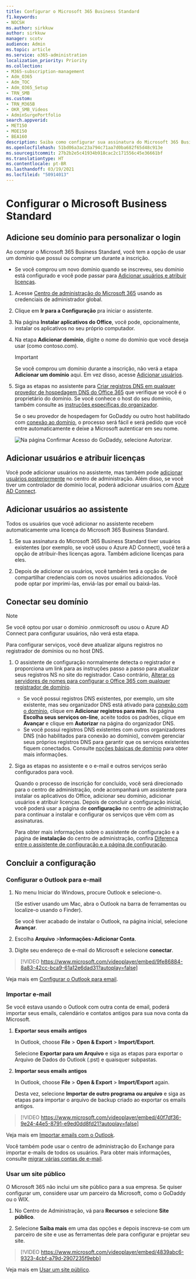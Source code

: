 ```yaml
---
title: Configurar o Microsoft 365 Business Standard
f1.keywords:
- NOCSH
ms.author: sirkkuw
author: sirkkuw
manager: scotv
audience: Admin
ms.topic: article
ms.service: o365-administration
localization_priority: Priority
ms.collection:
- M365-subscription-management
- Adm_O365
- Adm_TOC
- Adm_O365_Setup
- TRN_SMB
ms.custom:
- TRN_M365B
- OKR_SMB_Videos
- AdminSurgePortfolio
search.appverid:
- MET150
- MOE150
- BEA160
description: Saiba como configurar sua assinatura do Microsoft 365 Business Standard.
ms.openlocfilehash: 51bd06a3ac23a794c71aa7d0ba682f65d48c913e
ms.sourcegitcommit: 27b2b2e5c41934b918cac2c171556c45e36661bf
ms.translationtype: HT
ms.contentlocale: pt-BR
ms.lasthandoff: 03/19/2021
ms.locfileid: "50914013"
---
```

# <a name="set-up-microsoft-business-standard"></a>Configurar o Microsoft Business Standard



## <a name="add-your-domain-to-personalize-sign-in"></a>Adicione seu domínio para personalizar o login

Ao comprar o Microsoft 365 Business Standard, você tem a opção de usar um domínio que possui ou comprar um durante a inscrição.

- Se você comprou um novo domínio quando se inscreveu, seu domínio está configurado e você pode passar para [Adicionar usuários e atribuir licenças](#add-users-and-assign-licenses).

1. Acesse [Centro de administração do Microsoft 365](https://admin.microsoft.com) usando as credenciais de administrador global. 

2. Clique em **Ir para a Configuração** pra iniciar o assistente.

3. Na página **Instalar aplicativos do Office**, você pode, opcionalmente, instalar os aplicativos no seu próprio computador.
    
4. Na etapa **Adicionar domínio**, digite o nome do domínio que você deseja usar (como contoso.com).

    > [!IMPORTANT]
    > Se você comprou um domínio durante a inscrição, não verá a etapa **Adicionar um domínio** aqui. Em vez disso, acesse [Adicionar usuários](#add-users-and-assign-licenses).

    
4. Siga as etapas no assistente para [Criar registros DNS em qualquer provedor de hospedagem DNS do Office 365](/office365/admin/get-help-with-domains/create-dns-records-at-any-dns-hosting-provider) que verifique se você é o proprietário do domínio. Se você conhece o host do seu domínio, também consulte as [instruções específicas do organizador](/office365/admin/get-help-with-domains/set-up-your-domain-host-specific-instructions).

    Se o seu provedor de hospedagem for GoDaddy ou outro host habilitado com [conexão ao domínio](/office365/admin/get-help-with-domains/domain-connect), o processo será fácil e será pedido que você entre automaticamente e deixe a Microsoft autenticar em seu nome.

    ![Na página Confirmar Acesso do GoDaddy, selecione Autorizar.](../../media/godaddyauth.png)

## <a name="add-users-and-assign-licenses"></a>Adicionar usuários e atribuir licenças

Você pode adicionar usuários no assistente, mas também pode [adicionar usuários posteriormente](../add-users/add-users.md) no centro de administração. Além disso, se você tiver um controlador de domínio local, poderá adicionar usuários com [Azure AD Connect](/azure/active-directory/hybrid/how-to-connect-install-express).

## <a name="add-users-in-the-wizard"></a>Adicionar usuários ao assistente

Todos os usuários que você adicionar no assistente recebem automaticamente uma licença do Microsoft 365 Business Standard.

1. Se sua assinatura do Microsoft 365 Business Standard tiver usuários existentes (por exemplo, se você usou o Azure AD Connect), você terá a opção de atribuir-lhes licenças agora. Também adicione licenças para eles.

2. Depois de adicionar os usuários, você também terá a opção de compartilhar credenciais com os novos usuários adicionados. Você pode optar por imprimi-las, enviá-las por email ou baixá-las.

## <a name="connect-your-domain"></a>Conectar seu domínio

> [!NOTE]
> Se você optou por usar o domínio .onmicrosoft ou usou o Azure AD Connect para configurar usuários, não verá esta etapa.
  
Para configurar serviços, você deve atualizar alguns registros no registrador de domínios ou no host DNS.
  
1. O assistente de configuração normalmente detecta o registrador e proporciona um link para as instruções passo a passo para atualizar seus registros NS no site do registrador. Caso contrário, [Alterar os servidores de nomes para configurar o Office 365 com qualquer registrador de domínio](../get-help-with-domains/change-nameservers-at-any-domain-registrar.md). 

    - Se você possui registros DNS existentes, por exemplo, um site existente, mas seu organizador DNS está ativado para [conexão com o domínio](/office365/admin/get-help-with-domains/domain-connect), clique em **Adicionar registros para mim**. Na página **Escolha seus serviços on-line**, aceite todos os padrões, clique em **Avançar** e clique em **Autorizar** na página do organizador DNS.
    - Se você possui registros DNS existentes com outros organizadores DNS (não habilitados para conexão ao domínio), convém gerenciar seus próprios registros DNS para garantir que os serviços existentes fiquem conectados. Consulte [noções básicas de domínio](/office365/admin/get-help-with-domains/dns-basics) para obter mais informações.

2. Siga as etapas no assistente e o e-mail e outros serviços serão configurados para você.

    Quando o processo de inscrição for concluído, você será direcionado para o centro de administração, onde acompanhará um assistente para instalar os aplicativos do Office, adicionar seu domínio, adicionar usuários e atribuir licenças. Depois de concluir a configuração inicial, você poderá usar a página de **configuração** no centro de administração para continuar a instalar e configurar os serviços que vêm com as assinaturas.

    Para obter mais informações sobre o assistente de configuração e a página de **instalação** do centro de administração, confira [Diferença entre o assistente de configuração e a página de configuração](o365-setup-wizard-and-setup-page.md).

## <a name="finish-setting-up"></a>Concluir a configuração

### <a name="set-up-outlook-for-email"></a>Configurar o Outlook para e-mail

1. No menu Iniciar do Windows, procure Outlook e selecione-o.

    (Se estiver usando um Mac, abra o Outlook na barra de ferramentas ou localize-o usando o Finder).

    Se você tiver acabado de instalar o Outlook, na página inicial, selecione **Avançar**.

2. Escolha **Arquivo** \>**Informações**\>**Adicionar Conta**.

3. Digite seu endereço de e-mail do Microsoft e selecione **conectar**.

> [!VIDEO https://www.microsoft.com/videoplayer/embed/9fe86884-8a83-42cc-bca9-61a12e6dad31?autoplay=false]
  
Veja mais em [Configurar o Outlook para email](https://support.microsoft.com/office/f5bf0cd1-e1f3-4b0d-a022-ecab17efe86f).
  
### <a name="import-email"></a>Importar e-mail

Se você estava usando o Outlook com outra conta de email, poderá importar seus emails, calendário e contatos antigos para sua nova conta da Microsoft.
  
1. **Exportar seus emails antigos**

    In Outlook, choose **File** \> **Open &amp; Export** \> **Import/Export**.

    Selecione **Exportar para um Arquivo** e siga as etapas para exportar o Arquivo de Dados do Outlook (.pst) e quaisquer subpastas.

2. **Importar seus emails antigos**

    In Outlook, choose **File** \> **Open &amp; Export** \> **Import/Export** again.

    Desta vez, selecione **Importar de outro programa ou arquivo** e siga as etapas para importar o arquivo de backup criado ao exportar os emails antigos.

> [!VIDEO https://www.microsoft.com/videoplayer/embed/40f7df36-9e24-44e5-8791-e9ed0dd8fd21?autoplay=false]
  
Veja mais em [Importar emails com o Outlook](https://support.microsoft.com/office/6a3771d4-4c1d-4a25-92a6-0b8e476335de).

Você também pode usar o centro de administração do Exchange para importar e-mails de todos os usuários. Para obter mais informações, consulte [migrar várias contas de e-mail](/Exchange/mailbox-migration/mailbox-migration).
  
### <a name="use-a-public-website"></a>Usar um site público

O Microsoft 365 não inclui um site público para a sua empresa. Se quiser configurar um, considere usar um parceiro da Microsoft, como o GoDaddy ou o WIX.
  
1. No Centro de Administração, vá para **Recursos** e selecione **Site público**.

2. Selecione **Saiba mais** em uma das opções e depois inscreva-se com um parceiro de site e use as ferramentas dele para configurar e projetar seu site.

> [!VIDEO https://www.microsoft.com/videoplayer/embed/4839abc6-9323-4cbf-a79d-2907235f9ebb]

Veja mais em [Usar um site público](https://support.microsoft.com/office/3325d50e-d131-403c-a278-7f3296fe33a9).